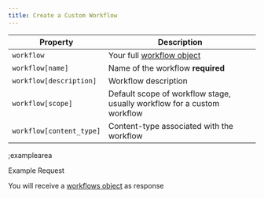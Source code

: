 ```yaml
---
title: Create a Custom Workflow 
---
```


| Property | Description |
|---|---|
| `workflow` | Your full [workflow object]() |
| `workflow[name]` | Name of the workflow **required** |
| `workflow[description]` | Workflow description |
|`workflow[scope]` | Default scope of workflow stage, usually workflow for a custom workflow |
| `workflow[content_type]` | Content-type associated with the workflow |

;examplearea

Example Request

<RequestExample url="https://mapi.storyblok.com/v1/spaces/233027/workflows" httpMethod="POST" :requestObject='{"workflow":{
   "required": false,
    "name": "page",
    "description":"page",
    "content_types": ["page"]
}}'></RequestExample>

You will receive a [workflows object](#core-resources/workflows/object) as response

